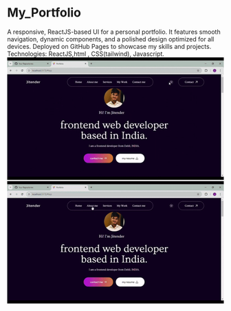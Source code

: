 # My_Portfolio
A responsive, ReactJS-based UI for a personal portfolio. It features smooth navigation, dynamic components, and a polished design optimized for all devices. Deployed on GitHub Pages to showcase my skills and projects.
Technologies: ReactJS,html , CSS(tailwind), Javascript.
![First GIF](Preview/Preview_Light.gif)
![Second GIF](Preview/Preview_dark.gif)
